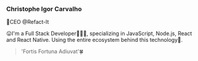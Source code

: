 ### Christophe Igor Carvalho 

:office:CEO @Refact-It


:stuck_out_tongue:I'm a Full Stack Developer👨🏻‍💻, specializing in JavaScript, Node.js, React and React Native. Using the entire ecosystem behind this technology:heartbeat:.

>'Fortis Fortuna Adiuvat':four_leaf_clover:
<!--
**igorpcarvalho/igorpcarvalho** is a ✨ _special_ ✨ repository because its `README.md` (this file) appears on your GitHub profile.

Here are some ideas to get you started:

- 🔭 I’m currently working on ...
- 🌱 I’m currently learning ...
- 👯 I’m looking to collaborate on ...
- 🤔 I’m looking for help with ...
- 💬 Ask me about ...
- 📫 How to reach me: ...
- 😄 Pronouns: ...
- ⚡ Fun fact: ...
-->
